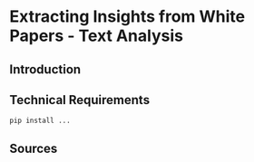# Extracting Insights from White Papers - Text Analysis


## Introduction


## Technical Requirements

    pip install ...
    
    
## Sources
